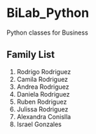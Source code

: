 # BiLab_Python
Python classes for Business

## Family List
1. Rodrigo Rodriguez
2. Camila Rodriguez
3. Andrea Rodriguez
4. Daniela Rodriguez
5. Ruben Rodriguez
6. Julissa Rodriguez
7. Alexandra Conislla
8. Israel Gonzales
